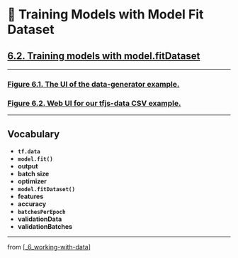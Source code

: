 # 🧮 Training Models with Model Fit Dataset

## [**6.2.** Training models with model.fitDataset](https://livebook.manning.com/book/deep-learning-with-javascript/chapter-6/73)

---

### [**Figure 6.1.** The UI of the data-generator example.](https://livebook.manning.com/book/deep-learning-with-javascript/chapter-6/ch06fig01)

### [**Figure 6.2.** Web UI for our tfjs-data CSV example.](https://livebook.manning.com/book/deep-learning-with-javascript/chapter-6/ch06fig02)

---

## **Vocabulary**

- **`tf.data`**
- **`model.fit()`**
- **output**
- **batch size**
- **optimizer**
- **`model.fitDataset()`**
- **features**
- **accuracy**
- **`batchesPerEpoch`**
- **validationData**
- **validationBatches**

---

from [[_6_working-with-data]]

[//begin]: # "Autogenerated link references for markdown compatibility"
[_6_working-with-data]: ../_6_working-with-data.md "🧮 Working with Data"
[//end]: # "Autogenerated link references"
